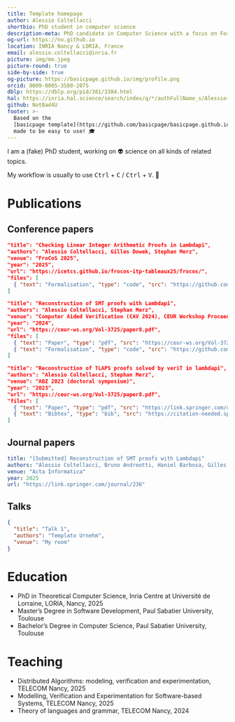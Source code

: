 ```yaml
---
title: Template homepage
author: Alessio Coltellacci
shortbio: PhD student in computer science
description-meta: PhD candidate in Computer Science with a focus on Formal Methods.
og-url: https://no.github.io
location: INRIA Nancy & LORIA, France
email: alessio.coltellacci@inria.fr
picture: img/me.jpeg
picture-round: true
side-by-side: true
og-picture: https://basicpage.github.io/img/profile.png
orcid: 0009-0005-3580-2075
dblp: https://dblp.org/pid/381/3384.html
hal: https://inria.hal.science/search/index/q/*/authFullName_s/Alessio+Coltellacci
github: NotBad4U
footer: >-
  Based on the
  [basicpage template](https://github.com/basicpage/basicpage.github.io),
  made to be easy to use! 🎓
---
```


I am a (fake) PhD student, working on 👽 science on all kinds of related topics.

My workflow is usually to use <kbd>Ctrl</kbd> + <kbd>C</kbd> /
<kbd>Ctrl</kbd> + <kbd>V</kbd>. 🫣

<!-- > [!NOTE]
> This website is obviously a fake one, but it's meant to be very easy to use.
> Just follow the README of the
> [Github repository](https://github.com/basicpage/basicpage.github.io). -->

# Publications

## Conference papers

``` json {.paper}
"title": "Checking Linear Integer Arithmetic Proofs in Lambdapi",
"authors": "Alessio Coltellacci, Gilles Dowek, Stephan Merz",
"venue": "FroCoS 2025",
"year": "2025",
"url": "https://icetcs.github.io/frocos-itp-tableaux25/frocos/",
"files": [
  { "text": "Formalisation", "type": "code", "src": "https://github.com/NotBad4U/carcara/tree/lambdapi-translate" }
]
```

``` json {.paper}
"title": "Reconstruction of SMT proofs with Lambdapi",
"authors": "Alessio Coltellacci, Stephan Merz",
"venue": "Computer Aided Verification (CAV 2024), CEUR Workshop Proceedings",
"year": "2024",
"url": "https://ceur-ws.org/Vol-3725/paper8.pdf",
"files": [
  { "text": "Paper", "type": "pdf", "src": "https://ceur-ws.org/Vol-3725/paper8.pdf" },
  { "text": "Formalisation", "type": "code", "src": "https://github.com/NotBad4U/carcara/tree/ACTA" }
]
```

``` json {.paper}
"title": "Reconstruction of TLAPS proofs solved by veriT in lambdapi",
"authors": "Alessio Coltellacci, Stephan Merz",
"venue": "ABZ 2023 (doctoral symposium)",
"year": "2023",
"url": "https://ceur-ws.org/Vol-3725/paper8.pdf",
"files": [
  { "text": "Paper", "type": "pdf", "src": "https://link.springer.com/chapter/10.1007/978-3-031-33163-3_29" },
  { "text": "Bibtex", "type": "bib", "src": "https://citation-needed.springer.com/v2/references/10.1007/978-3-031-33163-3_29?format=bibtex&flavour=citation" }
]
```

## Journal papers

``` yaml {.paper}
title: "[Submitted] Reconstruction of SMT proofs with Lambdapi"
authors: "Alessio Coltellacci, Bruno Andreotti, Haniel Barbosa, Gilles Dowek, Stephan Merz"
venue: "Acta Informatica"
year: 2025
url: "https://link.springer.com/journal/236"
```

## Talks

``` json {.papers}
{
  "title": "Talk 1",
  "authors": "Templato Urnehm",
  "venue": "My room"
}
```

# Education

- PhD in Theoretical Computer Science, Inria Centre at Université de Lorraine, LORIA, Nancy, 2025
- Master’s Degree in Software Development, Paul Sabatier University, Toulouse
- Bachelor’s Degree in Computer Science, Paul Sabatier University, Toulouse

# Teaching

- Distributed Algorithms: modeling, verification and experimentation, TELECOM Nancy, 2025
- Modelling, Verification and Experimentation for Software-based Systems, TELECOM Nancy, 2025
- Theory of languages and grammar, TELECOM Nancy, 2024